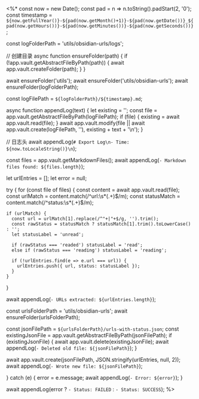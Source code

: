 <%*
const now = new Date();
const pad = n => n.toString().padStart(2, '0');
const timestamp = `${now.getFullYear()}-${pad(now.getMonth()+1)}-${pad(now.getDate())}_${pad(now.getHours())}-${pad(now.getMinutes())}-${pad(now.getSeconds())}`;

const logFolderPath = 'utils/obsidian-urls/logs';

// 创建目录
async function ensureFolder(path) {
  if (!app.vault.getAbstractFileByPath(path)) {
    await app.vault.createFolder(path);
  }
}

await ensureFolder('utils');
await ensureFolder('utils/obsidian-urls');
await ensureFolder(logFolderPath);

const logFilePath = `${logFolderPath}/${timestamp}.md`;

async function appendLog(text) {
  let existing = '';
  const file = app.vault.getAbstractFileByPath(logFilePath);
  if (file) {
    existing = await app.vault.read(file);
  }
  await app.vault.modify(file || await app.vault.create(logFilePath, ''), existing + text + '\n');
}

// 日志头
await appendLog(`# Export Log\n- Time: ${now.toLocaleString()}\n`);

const files = app.vault.getMarkdownFiles();
await appendLog(`- Markdown files found: ${files.length}`);

let urlEntries = [];
let error = null;

try {
  for (const file of files) {
    const content = await app.vault.read(file);
    const urlMatch = content.match(/^url:\s*(.+)$/m);
    const statusMatch = content.match(/^status:\s*(.+)$/m);

    if (urlMatch) {
      const url = urlMatch[1].replace(/^"+|"+$/g, '').trim();
      const rawStatus = statusMatch ? statusMatch[1].trim().toLowerCase() : '';
      let statusLabel = 'unread';

      if (rawStatus === 'readed') statusLabel = 'read';
      else if (rawStatus === 'reading') statusLabel = 'reading';

      if (!urlEntries.find(e => e.url === url)) {
        urlEntries.push({ url, status: statusLabel });
      }
    }
  }

  await appendLog(`- URLs extracted: ${urlEntries.length}`);

  const urlsFolderPath = 'utils/obsidian-urls';
  await ensureFolder(urlsFolderPath);

  const jsonFilePath = `${urlsFolderPath}/urls-with-status.json`;
  const existingJsonFile = app.vault.getAbstractFileByPath(jsonFilePath);
  if (existingJsonFile) {
    await app.vault.delete(existingJsonFile);
    await appendLog(`- Deleted old file: ${jsonFilePath}`);
  }

  await app.vault.create(jsonFilePath, JSON.stringify(urlEntries, null, 2));
  await appendLog(`- Wrote new file: ${jsonFilePath}`);

} catch (e) {
  error = e.message;
  await appendLog(`- Error: ${error}`);
}

await appendLog(error ? `- Status: FAILED` : `- Status: SUCCESS`);
%>